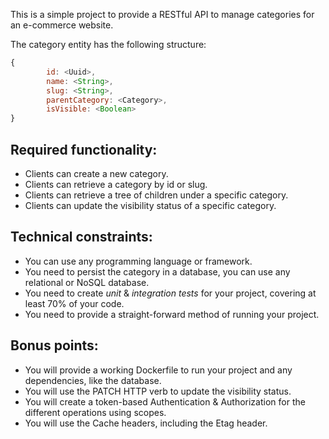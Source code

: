 This is a simple project to provide a RESTful API to manage categories for an e-commerce website.

The category entity has the following structure:
```javascript
{
        id: <Uuid>,
        name: <String>,
        slug: <String>,
        parentCategory: <Category>,
        isVisible: <Boolean>
}
```

## Required functionality:

* Clients can create a new category.
* Clients can retrieve a category by id or slug.
* Clients can retrieve a tree of children under a specific category.
* Clients can update the visibility status of a specific category.

## Technical constraints:

* You can use any programming language or framework.
* You need to persist the category in a database, you can use any relational or NoSQL database.
* You need to create _unit_ & _integration tests_ for your project, covering at least 70% of your code.
* You need to provide a straight-forward method of running your project.

## Bonus points:

* You will provide a working Dockerfile to run your project and any dependencies, like the database.
* You will use the PATCH HTTP verb to update the visibility status.
* You will create a token-based Authentication & Authorization for the different operations using scopes.
* You will use the Cache headers, including the Etag header.